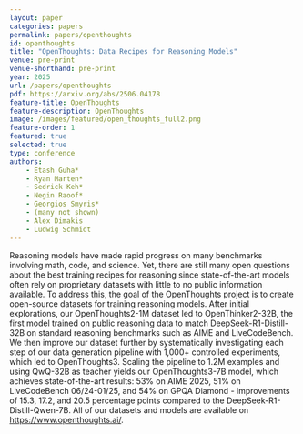 ```yaml
---
layout: paper
categories: papers
permalink: papers/openthoughts
id: openthoughts
title: "OpenThoughts: Data Recipes for Reasoning Models"
venue: pre-print
venue-shorthand: pre-print
year: 2025
url: /papers/openthoughts
pdf: https://arxiv.org/abs/2506.04178
feature-title: OpenThoughts
feature-description: OpenThoughts
image: /images/featured/open_thoughts_full2.png
feature-order: 1
featured: true
selected: true
type: conference
authors:
    - Etash Guha*
    - Ryan Marten*
    - Sedrick Keh*
    - Negin Raoof*
    - Georgios Smyris* 
    - (many not shown)
    - Alex Dimakis
    - Ludwig Schmidt
---
```

Reasoning models have made rapid progress on many benchmarks involving math, code, and science. Yet, there are still many open questions about the best training recipes for reasoning since state-of-the-art models often rely on proprietary datasets with little to no public information available. To address this, the goal of the OpenThoughts project is to create open-source datasets for training reasoning models. After initial explorations, our OpenThoughts2-1M dataset led to OpenThinker2-32B, the first model trained on public reasoning data to match DeepSeek-R1-Distill-32B on standard reasoning benchmarks such as AIME and LiveCodeBench. We then improve our dataset further by systematically investigating each step of our data generation pipeline with 1,000+ controlled experiments, which led to OpenThoughts3. Scaling the pipeline to 1.2M examples and using QwQ-32B as teacher yields our OpenThoughts3-7B model, which achieves state-of-the-art results: 53% on AIME 2025, 51% on LiveCodeBench 06/24-01/25, and 54% on GPQA Diamond - improvements of 15.3, 17.2, and 20.5 percentage points compared to the DeepSeek-R1-Distill-Qwen-7B. All of our datasets and models are available on https://www.openthoughts.ai/.